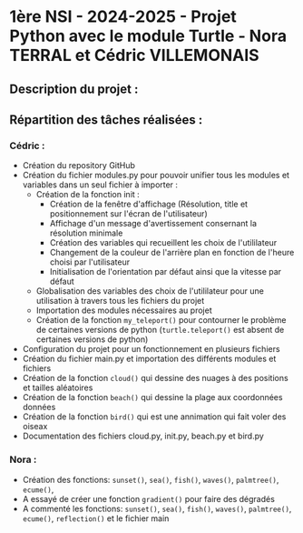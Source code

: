 # 1ère NSI - 2024-2025 - Projet Python avec le module Turtle - Nora TERRAL et Cédric VILLEMONAIS
## Description du projet :


## Répartition des tâches réalisées :
### Cédric :
- Création du repository GitHub
- Création du fichier modules.py pour pouvoir unifier tous les modules et variables dans un seul fichier à importer :
    - Création de la fonction init :
        - Création de la fenêtre d'affichage (Résolution, title et positionnement sur l'écran de l'utilisateur)
        - Affichage d'un message d'avertissement consernant la résolution minimale
        - Création des variables qui recueillent les choix de l'utililateur
        - Changement de la couleur de l'arrière plan en fonction de l'heure choisi par l'utilisateur
        - Initialisation de l'orientation par défaut ainsi que la vitesse par défaut
    - Globalisation des variables des choix de l'utililateur pour une utilisation à travers tous les fichiers du projet
    - Importation des modules nécessaires au projet
    - Création de la fonction ```my_teleport()``` pour contourner le problème de certaines versions de python (```turtle.teleport()``` est absent de certaines versions de python)
- Configuration du projet pour un fonctionnement en plusieurs fichiers
- Création du fichier main.py et importation des différents modules et fichiers
- Création de la fonction ```cloud()``` qui dessine des nuages à des positions et tailles aléatoires
- Création de la fonction ```beach()``` qui dessine la plage aux coordonnées données
- Création de la fonction ```bird()``` qui est une annimation qui fait voler des oiseax
- Documentation des fichiers cloud.py, init.py, beach.py et bird.py



### Nora :
- Création des fonctions: ```sunset()```, ```sea()```, ```fish()```, ```waves()```, ```palmtree()```, ```ecume()```,
- A essayé de créer une fonction ```gradient()``` pour faire des dégradés
- A commenté les fonctions: ```sunset()```, ```sea()```, ```fish()```, ```waves()```, ```palmtree()```, ```ecume()```, ```reflection()``` et le fichier main

